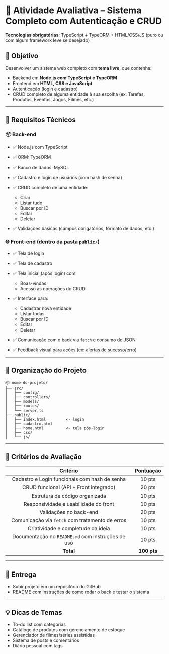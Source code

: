 # 📘 Atividade Avaliativa – Sistema Completo com Autenticação e CRUD

**Tecnologias obrigatórias**: TypeScript + TypeORM + HTML/CSS/JS (puro ou com algum framework leve se desejado)

## 🎯 Objetivo

Desenvolver um sistema web completo com **tema livre**, que contenha:

* Backend em **Node.js com TypeScript e TypeORM**
* Frontend em **HTML, CSS e JavaScript**
* Autenticação (login e cadastro)
* CRUD completo de alguma entidade à sua escolha (ex: Tarefas, Produtos, Eventos, Jogos, Filmes, etc.)

---

## 🧱 Requisitos Técnicos

### 📦 Back-end

* ✅ Node.js com TypeScript
* ✅ ORM: TypeORM
* ✅ Banco de dados: MySQL
* ✅ Cadastro e login de usuários (com hash de senha)
* ✅ CRUD completo de uma entidade:

  * Criar
  * Listar tudo
  * Buscar por ID
  * Editar
  * Deletar
  
* ✅ Validações básicas (campos obrigatórios, formato de dados, etc.)

### 🌐 Front-end (dentro da pasta `public/`)

* ✅ Tela de login
* ✅ Tela de cadastro
* ✅ Tela inicial (após login) com:

  * Boas-vindas
  * Acesso às operações do CRUD
  
* ✅ Interface para:

  * Cadastrar nova entidade
  * Listar todas
  * Buscar por ID
  * Editar
  * Deletar
  
* ✅ Comunicação com o back via `fetch` e consumo de JSON
* ✅ Feedback visual para ações (ex: alertas de sucesso/erro)

---

## 📁 Organização do Projeto

```
📦 nome-do-projeto/
├── src/
│   ├── config/
│   ├── controllers/
│   ├── models/
│   ├── routes/
│   └── server.ts
├── public/
│   ├── index.html         <- login
│   ├── cadastro.html
│   ├── home.html          <- tela pós-login
│   ├── css/
│   └── js/
```

---

## 🧠 Critérios de Avaliação

| Critério                                          | Pontuação   |
|:-------------------------------------------------:|:-----------:|
| Cadastro e Login funcionais com hash de senha     | 10 pts      |
| CRUD funcional (API + Front integrado)            | 20 pts      |
| Estrutura de código organizada                    | 10 pts      |
| Responsividade e usabilidade do front             | 10 pts      |
| Validações no back-end                            | 20 pts      |
| Comunicação via `fetch` com tratamento de erros   | 10 pts      |
| Criatividade e completude da ideia                | 10 pts      |
| Documentação no `README.md` com instruções de uso | 10 pts      |
| **Total**                                         | **100 pts** |

---

## 📅 Entrega

* Subir projeto em um repositório do GitHub
* README com instruções de como rodar o back e testar o sistema

---

## 💡 Dicas de Temas

* To-do list com categorias
* Catálogo de produtos com gerenciamento de estoque
* Gerenciador de filmes/séries assistidas
* Sistema de posts e comentários
* Diário pessoal com tags
